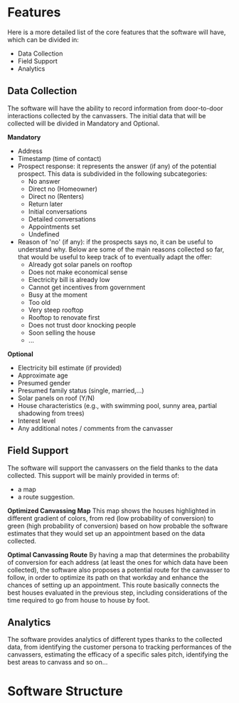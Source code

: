 # Features
Here is a more detailed list of the core features that the software will have, which can be divided in:
- Data Collection
- Field Support
- Analytics

## Data Collection
The software will have the ability to record information from door-to-door interactions collected by the canvassers.
The initial data that will be collected will be divided in Mandatory and Optional.

**Mandatory**
- Address
- Timestamp (time of contact)
- Prospect response: it represents the answer (if any) of the potential prospect. This data is subdivided in the following subcategories:
    - No answer
    - Direct no (Homeowner)
    - Direct no (Renters)
    - Return later
    - Initial conversations
    - Detailed conversations
    - Appointments set
    - Undefined
- Reason of 'no' (if any): if the prospects says no, it can be useful to understand why. Below are some of the main reasons collected so far, that would be useful to keep track of to eventually adapt the offer:
    - Already got solar panels on rooftop
    - Does not make economical sense
    - Electricity bill is already low
    - Cannot get incentives from government
    - Busy at the moment
    - Too old
    - Very steep rooftop
    - Rooftop to renovate first
    - Does not trust door knocking people
    - Soon selling the house
    - ...

**Optional**
- Electricity bill estimate (if provided)
- Approximate age
- Presumed gender
- Presumed family status (single, married,...)
- Solar panels on roof (Y/N)
- House characteristics (e.g., with swimming pool, sunny area, partial shadowing from trees)
- Interest level
- Any additional notes / comments from the canvasser

## Field Support
The software will support the canvassers on the field thanks to the data collected. This support will be mainly provided in terms of:
- a map
- a route suggestion. 

**Optimized Canvassing Map**
This map shows the houses highlighted in different gradient of colors, from red (low probability of conversion) to green (high probability of conversion) based on how probable the software estimates that they would set up an appointment based on the data collected.

**Optimal Canvassing Route**
By having a map that determines the probability of conversion for each address (at least the ones for which data have been collected), the software also proposes a potential route for the canvasser to follow, in order to optimize its path on that workday and enhance the chances of setting up an appointment. This route basically connects the best houses evaluated in the previous step, including considerations of the time required to go from house to house by foot.

## Analytics
The software provides analytics of different types thanks to the collected data, from identifying the customer persona to tracking performances of the canvassers, estimating the efficacy of a specific sales pitch, identifying the best areas to canvass and so on...

# Software Structure


